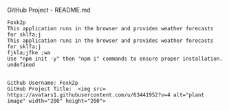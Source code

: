 
GitHub Project - README.md

    Foxk2p
    This application runs in the browser and provides weather forecasts for sklfa;j
    This application runs in the browser and provides weather forecasts for sklfa;j
    fjkla;jfke ;wa
    Use "npm init -y" then "npm i" commands to ensure proper installation.
    undefined

  
    Github Username: Foxk2p
    GitHub Project Title:  <img src= https://avatars1.githubusercontent.com/u/63441952?v=4 alt="plant image" width="200" height="200">

  